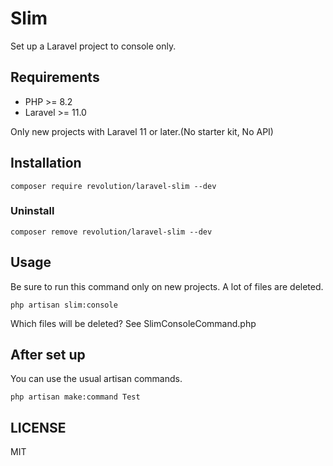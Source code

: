 # Slim

Set up a Laravel project to console only.

## Requirements
- PHP >= 8.2
- Laravel >= 11.0

Only new projects with Laravel 11 or later.(No starter kit, No API)

## Installation

```shell
composer require revolution/laravel-slim --dev
```

### Uninstall
```shell
composer remove revolution/laravel-slim --dev
```

## Usage
Be sure to run this command only on new projects. A lot of files are deleted.

```shell
php artisan slim:console
```

Which files will be deleted? See SlimConsoleCommand.php

## After set up
You can use the usual artisan commands.

```shell
php artisan make:command Test
```

## LICENSE
MIT  
